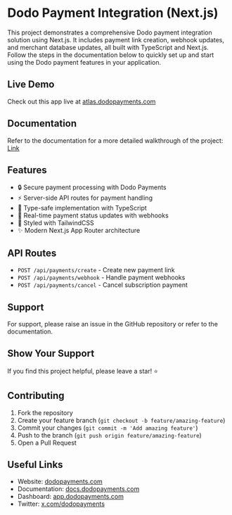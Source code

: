 # Dodo Payment Integration (Next.js)

This project demonstrates a comprehensive Dodo payment integration solution using Next.js. It includes payment link creation, webhook updates, and merchant database updates, all built with TypeScript and Next.js. Follow the steps in the documentation below to quickly set up and start using the Dodo payment features in your application.

## Live Demo

Check out this app live at [atlas.dodopayments.com](https://atlas.dodopayments.com)

## Documentation

Refer to the documentation for a more detailed walkthrough of the project:
[Link](https://docs.dodopayments.com)

## Features

- 🔒 Secure payment processing with Dodo Payments
- ⚡ Server-side API routes for payment handling
- 🎯 Type-safe implementation with TypeScript
- 🔄 Real-time payment status updates with webhooks
- 🎨 Styled with TailwindCSS
- ✨ Modern Next.js App Router architecture

## API Routes

- `POST /api/payments/create` - Create new payment link
- `POST /api/payments/webhook` - Handle payment webhooks
- `POST /api/payments/cancel` - Cancel subscription payment

## Support

For support, please raise an issue in the GitHub repository or refer to the documentation.

## Show Your Support

If you find this project helpful, please leave a star! ⭐

## Contributing

1. Fork the repository
2. Create your feature branch (`git checkout -b feature/amazing-feature`)
3. Commit your changes (`git commit -m 'Add amazing feature'`)
4. Push to the branch (`git push origin feature/amazing-feature`)
5. Open a Pull Request

## Useful Links

- Website: [dodopayments.com](https://dodopayments.com)
- Documentation: [docs.dodopayments.com](https://docs.dodopayments.com)
- Dashboard: [app.dodopayments.com](https://app.dodopayments.com)
- Twitter: [x.com/dodopayments](https://x.com/dodopayments)
